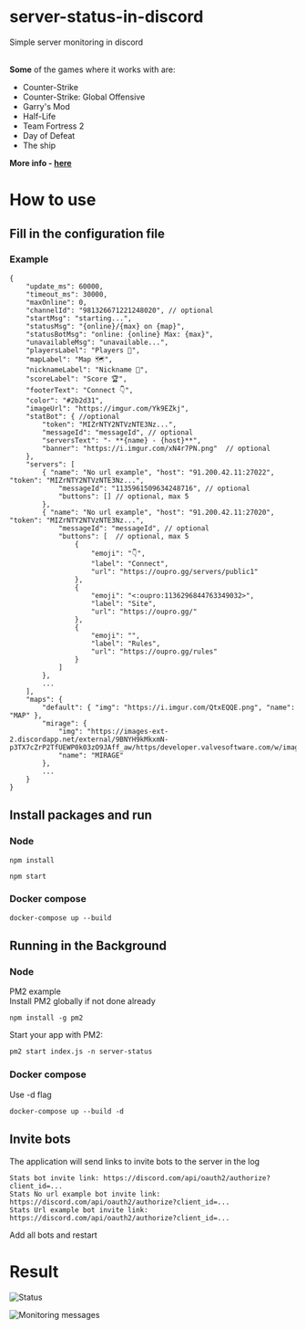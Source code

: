 # server-status-in-discord
Simple server monitoring in discord<br><br>

**Some** of the games where it works with are:
- Counter-Strike
- Counter-Strike: Global Offensive
- Garry's Mod
- Half-Life
- Team Fortress 2
- Day of Defeat
- The ship<br>

**More info - [here](https://www.npmjs.com/package/steam-server-query)**

# How to use

## Fill in the configuration file

### Example

```
{
    "update_ms": 60000,
    "timeout_ms": 30000,
    "maxOnline": 0,
    "channelId": "981326671221248020", // optional
    "startMsg": "starting...",
    "statusMsg": "{online}/{max} on {map}",
    "statusBotMsg": "online: {online} Max: {max}",
    "unavailableMsg": "unavailable...",
    "playersLabel": "Players 👥",
    "mapLabel": "Map 🗺️",
    "nicknameLabel": "Nickname 📛",
    "scoreLabel": "Score 🏆",
    "footerText": "Connect 👇",
    "color": "#2b2d31",
    "imageUrl": "https://imgur.com/Yk9EZkj",
    "statBot": { //optional
        "token": "MIZrNTY2NTVzNTE3Nz...",
        "messageId": "messageId", // optional
        "serversText": "- **{name} - {host}**",
        "banner": "https://i.imgur.com/xN4r7PN.png"  // optional
    },
    "servers": [
        { "name": "No url example", "host": "91.200.42.11:27022", "token": "MIZrNTY2NTVzNTE3Nz...",
            "messageId": "1135961509634248716", // optional
            "buttons": [] // optional, max 5
        },
        { "name": "No url example", "host": "91.200.42.11:27020", "token": "MIZrNTY2NTVzNTE3Nz...",
            "messageId": "messageId", // optional
            "buttons": [  // optional, max 5
                {
                    "emoji": "👇",
                    "label": "Connect",
                    "url": "https://oupro.gg/servers/public1"
                },
                {
                    "emoji": "<:oupro:1136296844763349032>",
                    "label": "Site",
                    "url": "https://oupro.gg/"
                },
                {
                    "emoji": "",
                    "label": "Rules",
                    "url": "https://oupro.gg/rules"
                }
            ]
        },
        ...
    ],
    "maps": {
        "default": { "img": "https://i.imgur.com/QtxEQQE.png", "name": "MAP" },
        "mirage": {
            "img": "https://images-ext-2.discordapp.net/external/9BNYH9kMkxmN-p3TX7cZrP2TfUEWP0k03zO9JAff_aw/https/developer.valvesoftware.com/w/images/6/68/De_mirage.png",
            "name": "MIRAGE"
        },
        ...
    }
}
```

## Install packages and run

### Node

```
npm install
```

```
npm start
```

### Docker compose

```
docker-compose up --build
```

## Running in the Background

### Node

PM2 example<br>
Install PM2 globally if not done already
```
npm install -g pm2
```
Start your app with PM2:<br>
```
pm2 start index.js -n server-status
```

### Docker compose

Use -d flag<br>
```
docker-compose up --build -d
```

## Invite bots

The application will send links to invite bots to the server in the log<br>

```
Stats bot invite link: https://discord.com/api/oauth2/authorize?client_id=...
Stats No url example bot invite link: https://discord.com/api/oauth2/authorize?client_id=...
Stats Url example bot invite link: https://discord.com/api/oauth2/authorize?client_id=...
```

Add all bots and restart

# Result

![Status ](https://i.imgur.com/08qqV39.png)<br>

![Monitoring messages](https://i.imgur.com/s5xeYLQ.png)